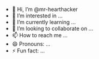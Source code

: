 - 👋 Hi, I’m @mr-hearthacker
- 👀 I’m interested in ...
- 🌱 I’m currently learning ...
- 💞️ I’m looking to collaborate on ...
- 📫 How to reach me ...
- 😄 Pronouns: ...
- ⚡ Fun fact: ...

<!---
mr-hearthacker/mr-hearthacker is a ✨ special ✨ repository because its `README.md` (this file) appears on your GitHub profile.
You can click the Preview link to take a look at your changes.
--->
